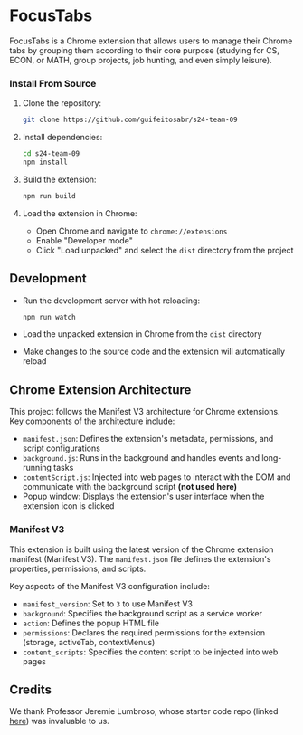 # FocusTabs

FocusTabs is a Chrome extension that allows users to manage their Chrome tabs by grouping them according to their core purpose (studying for CS, ECON, or MATH, group projects, job hunting, and even simply leisure).

### Install From Source

1. Clone the repository:

   ```bash
   git clone https://github.com/guifeitosabr/s24-team-09
   ```

2. Install dependencies:

   ```bash
   cd s24-team-09
   npm install
   ```

3. Build the extension:

   ```bash
   npm run build
   ```

4. Load the extension in Chrome:

   - Open Chrome and navigate to `chrome://extensions`
   - Enable "Developer mode"
   - Click "Load unpacked" and select the `dist` directory from the project

## Development

- Run the development server with hot reloading:

  ```bash
  npm run watch
  ```

- Load the unpacked extension in Chrome from the `dist` directory
- Make changes to the source code and the extension will automatically reload

## Chrome Extension Architecture

This project follows the Manifest V3 architecture for Chrome extensions. Key components of the architecture include:

- `manifest.json`: Defines the extension's metadata, permissions, and script configurations
- `background.js`: Runs in the background and handles events and long-running tasks
- `contentScript.js`: Injected into web pages to interact with the DOM and communicate with the background script **(not used here)**
- Popup window: Displays the extension's user interface when the extension icon is clicked

### Manifest V3

This extension is built using the latest version of the Chrome extension manifest (Manifest V3). The `manifest.json` file defines the extension's properties, permissions, and scripts.

Key aspects of the Manifest V3 configuration include:

- `manifest_version`: Set to `3` to use Manifest V3
- `background`: Specifies the background script as a service worker
- `action`: Defines the popup HTML file
- `permissions`: Declares the required permissions for the extension (storage, activeTab, contextMenus)
- `content_scripts`: Specifies the content script to be injected into web pages

## Credits

We thank Professor Jeremie Lumbroso, whose starter code repo (linked [here](https://github.com/CIS-3500/chrome-extension-react-typescript-starter])) was invaluable to us. 
